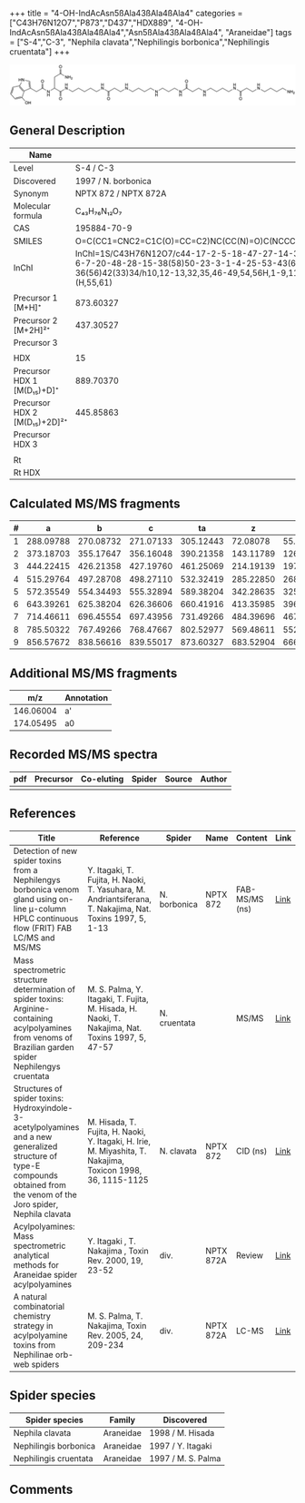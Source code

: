 +++
title = "4-OH-IndAcAsn5ßAla43ßAla4ßAla4"
categories = ["C43H76N12O7","P873","D437","HDX889",
"4-OH-IndAcAsn5ßAla43ßAla4ßAla4","Asn5ßAla43ßAla4ßAla4",
"Araneidae"]
tags = ["S-4","C-3",
"Nephila clavata","Nephilingis borbonica","Nephilingis cruentata"]
+++

![](/img/4-OH-IndAcAsn5bAla43bAla4bAla4.png)

## General Description

| Name                         | Value                |
|------------------------------|----------------------|
| Level                        | S-4 / C-3                    |
| Discovered                   | 1997 / N. borbonica  |
| Synonym                      | NPTX 872 / NPTX 872A |
| Molecular formula            | C₄₃H₇₆N₁₂O₇          |
| CAS                          | 195884-70-9          |
| SMILES | O=C(CC1=CNC2=C1C(O)=CC=C2)NC(CC(N)=O)C(NCCCCCNC(CCNCCCCNCCCNC(CCNCCCCNC(CCNCCCCN)=O)=O)=O)=O  |
| InChI  | InChI=1S/C43H76N12O7/c44-17-2-5-18-47-27-14-39(59)51-24-9-8-21-49-29-16-40(60)52-26-11-22-46-19-6-7-20-48-28-15-38(58)50-23-3-1-4-25-53-43(62)35(31-37(45)57)55-41(61)30-33-32-54-34-12-10-13-36(56)42(33)34/h10,12-13,32,35,46-49,54,56H,1-9,11,14-31,44H2,(H2,45,57)(H,50,58)(H,51,59)(H,52,60)(H,53,62)(H,55,61)  |
|                              |                      |
| Precursor 1 [M+H]⁺           | 873.60327            |
| Precursor 2 [M+2H]²⁺         | 437.30527            |
| Precursor 3                  |                      |
|                              |                      |
| HDX                          | 15                   |
| Precursor HDX 1 [M(D₁₅)+D]⁺   | 889.70370            |
| Precursor HDX 2 [M(D₁₅)+2D]²⁺ | 445.85863            |
| Precursor HDX 3              |                      |
|                              |                      |
| Rt                           |                      |
| Rt HDX                       |                      |

## Calculated MS/MS fragments

| # | a         | b         | c         | ta        | z         | y         | tz        |
|---|-----------|-----------|-----------|-----------|-----------|-----------|-----------|
| 1 | 288.09788 | 270.08732 | 271.07133 | 305.12443 | 72.08078 | 55.05423 | 89.10732 |
| 2 | 373.18703 | 355.17647 | 356.16048 | 390.21358 | 143.11789 | 126.09134 | 160.14444 |
| 3 | 444.22415 | 426.21358 | 427.19760 | 461.25069 | 214.19139 | 197.16484 | 231.21794 |
| 4 | 515.29764 | 497.28708 | 498.27110 | 532.32419 | 285.22850 | 268.20195 | 302.25505 |
| 5 | 572.35549 | 554.34493 | 555.32894 | 589.38204 | 342.28635 | 325.25980 | 359.31290 |
| 6 | 643.39261 | 625.38204 | 626.36606 | 660.41916 | 413.35985 | 396.33330 | 430.38640 |
| 7 | 714.46611 | 696.45554 | 697.43956 | 731.49266 | 484.39696 | 467.37042 | 501.42351 |
| 8 | 785.50322 | 767.49266 | 768.47667 | 802.52977 | 569.48611 | 552.45957 | 586.51266 |
| 9 | 856.57672 | 838.56616 | 839.55017 | 873.60327 | 683.52904 | 666.50249 | 700.55559 |

## Additional MS/MS fragments

| m/z       | Annotation |
|-----------|------------|
| 146.06004    | a'   |
| 174.05495    | a0   |

## Recorded MS/MS spectra

| pdf | Precursor | Co-eluting | Spider | Source | Author |
|-----|-----------|------------|--------|--------|--------|
|     |           |            |        |        |        |

## References

| Title                                                                                                                                                                         | Reference                                                                                                   | Spider       | Name      | Content        | Link                                                                                                               |
|-------------------------------------------------------------------------------------------------------------------------------------------------------------------------------|-------------------------------------------------------------------------------------------------------------|--------------|-----------|----------------|--------------------------------------------------------------------------------------------------------------------|
| Detection of new spider toxins from a Nephilengys borbonica venom gland using on-line µ-column HPLC continuous flow (FRIT) FAB LC/MS and MS/MS                                | Y. Itagaki, T. Fujita, H. Naoki, T. Yasuhara, M. Andriantsiferana, T. Nakajima, Nat. Toxins 1997, 5, 1-13   | N. borbonica | NPTX 872  | FAB-MS/MS (ns) | [Link](https://onlinelibrary.wiley.com/doi/abs/10.1002/%28SICI%29%281997%295%3A1%3C1%3A%3AAID-NT1%3E3.0.CO%3B2-8)  |
| Mass spectrometric structure determination of spider toxins: Arginine-containing acylpolyamines from venoms of Brazilian garden spider Nephilengys cruentata                  | M. S. Palma, Y. Itagaki, T. Fujita, M. Hisada, H. Naoki, T. Nakajima, Nat. Toxins 1997, 5, 47-57            | N. cruentata |           | MS/MS          | [Link](https://onlinelibrary.wiley.com/doi/abs/10.1002/%28SICI%29%281997%295%3A2%3C47%3A%3AAID-NT1%3E3.0.CO%3B2-X) |
| Structures of spider toxins: Hydroxyindole-3-acetylpolyamines and a new generalized structure of type-E compounds obtained from the venom of the Joro spider, Nephila clavata | M. Hisada, T. Fujita, H. Naoki, Y. Itagaki, H. Irie, M. Miyashita, T. Nakajima, Toxicon 1998, 36, 1115-1125 | N. clavata   | NPTX 872  | CID (ns)       | [Link](https://www.sciencedirect.com/science/article/pii/S0041010198000865)                                        |
| Acylpolyamines: Mass spectrometric analytical methods for Araneidae spider acylpolyamines                                                                                     | Y. Itagaki , T. Nakajima , Toxin Rev. 2000, 19, 23-52                                                       | div.         | NPTX 872A | Review         | [Link](https://www.tandfonline.com/doi/abs/10.1081/TXR-100100314)                                                  |
| A natural combinatorial chemistry strategy in acylpolyamine toxins from Nephilinae orb-web spiders                                                                            | M. S. Palma, T. Nakajima, Toxin Rev. 2005, 24, 209-234                                                      | div.         | NPTX 872A | LC-MS          | [Link](https://www.tandfonline.com/doi/abs/10.1081/TXR-200057857)                                                  |

## Spider species

| Spider species        | Family    | Discovered         |
|-----------------------|-----------|--------------------|
| Nephila clavata       | Araneidae | 1998 / M. Hisada   |
| Nephilingis borbonica | Araneidae | 1997 / Y. Itagaki  |
| Nephilingis cruentata | Araneidae | 1997 / M. S. Palma |

## Comments